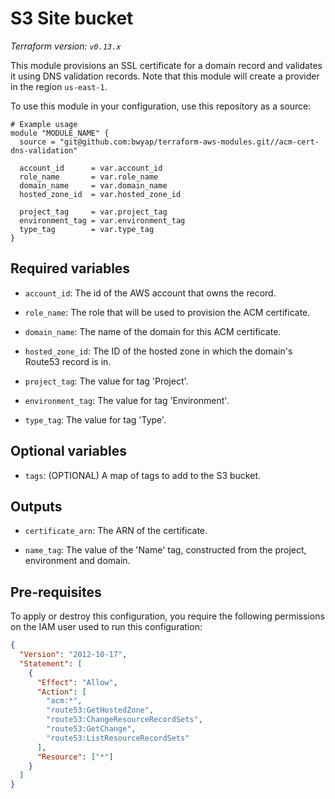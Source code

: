 # S3 Site bucket

_Terraform version: `v0.13.x`_

This module provisions an SSL certificate for a domain record and validates it using DNS validation records.
Note that this module will create a provider in the region `us-east-1`.

To use this module in your configuration, use this repository as a source:

```hcl
# Example usage
module "MODULE_NAME" {
  source = "git@github.com:bwyap/terraform-aws-modules.git//acm-cert-dns-validation"

  account_id      = var.account_id
  role_name       = var.role_name
  domain_name     = var.domain_name
  hosted_zone_id  = var.hosted_zone_id

  project_tag     = var.project_tag
  environment_tag = var.environment_tag
  type_tag        = var.type_tag
}
```

## Required variables

- `account_id`: The id of the AWS account that owns the record.

- `role_name`: The role that will be used to provision the ACM certificate.

- `domain_name`: The name of the domain for this ACM certificate.

- `hosted_zone_id`: The ID of the hosted zone in which the domain's Route53 record is in.

- `project_tag`: The value for tag 'Project'.

- `environment_tag`: The value for tag 'Environment'.

- `type_tag`: The value for tag 'Type'.

## Optional variables

- `tags`: (OPTIONAL) A map of tags to add to the S3 bucket.

## Outputs

- `certificate_arn`: The ARN of the certificate.

- `name_tag`: The value of the 'Name' tag, constructed from the project, environment and domain.

## Pre-requisites

To apply or destroy this configuration, you require the following permissions on the IAM user used to run this configuration:

```json
{
  "Version": "2012-10-17",
  "Statement": [
    {
      "Effect": "Allow",
      "Action": [
        "acm:*",
        "route53:GetHostedZone",
        "route53:ChangeResourceRecordSets",
        "route53:GetChange",
        "route53:ListResourceRecordSets"
      ],
      "Resource": ["*"]
    }
  ]
}
```
